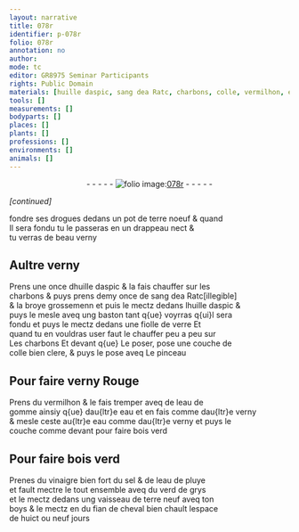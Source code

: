 ```yaml
---
layout: narrative
title: 078r
identifier: p-078r
folio: 078r
annotation: no
author:
mode: tc
editor: GR8975 Seminar Participants
rights: Public Domain
materials: [huille daspic, sang dea Ratc, charbons, colle, vermilhon, eau de gomme, eau, vinaigre, sel, eau de pluye, verd de grys, boys, fian de cheval]
tools: []
measurements: []
bodyparts: []
places: []
plants: []
professions: []
environments: []
animals: []
---
```


<div class="folio" align="center">- - - - - <a href="http://gallica.bnf.fr/ark:/12148/btv1b10500001g/f161.item" target="_blank"><img src="https://cu-mkp.github.io/2017-workshop-edition/assets/photo-icon.png" alt="folio image: " style="display:inline-block; margin-bottom:-3px;"/>078r</a> - - - - - </div>  
 
*[continued]*
  
fondre ses drogues dedans un pot de terre noeuf & quand<br/> Il sera fondu tu le passeras en un drappeau nect &<br/> tu verras de beau verny
 
 
  

## Aultre verny

 
Prens une once d<span class="m">huille daspic</span> & la fais chauffer sur les<br/> charbons & puys prens demy once de <span class="m">sang d<span class="del">e</span><span class="add">a</span> Ra<span class="del">t</span><span class="add">c</span></span><span class="del">[illegible]</span><br/> & la broye grossemen<span class="del">n</span> et puis le mectz dedans l<span class="m">huille daspic</span> &<br/> puys le mesle aveq ung baston tant q{ue} voyrras q{ui}l sera<br/> fondu et puys le mectz dedans une fiolle de verre Et<br/> quand tu en vouldras user faut le chauffer peu a peu sur<br/> Les <span class="m">charbons</span> Et devant q{ue} Le poser, pose une couche de<br/> <span class="m">colle</span> bien clere, & puys le pose aveq Le pinceau
 
 
  

## Pour faire verny Rouge

 
Prens du <span class="m">vermilhon</span> & le fais tremper aveq de l<span class="m">eau de<br/> gomme</span> ainsiy q{ue} dau{ltr}e <span class="m">eau</span> et en fais comme dau{ltr}e verny<br/> & mesle ceste au{ltr}e <span class="m">eau</span> comme dau{ltr}e verny et puys le<br/> couche comme devant <span class="del">pour faire bois verd</span>
 
 
  

## Pour faire bois verd

 
Prenes du <span class="m">vinaigre</span> bien fort du <span class="m">sel</span> & de l<span class="m">eau de pluye</span><br/> et fault mectre le tout ensemble aveq du <span class="m">verd de grys</span><br/> et le mectz dedans ung vaisseau de terre neuf aveq ton<br/> <span class="m">boys</span> & le mectz en du <span class="m">fian de cheval</span> bien chault lespace<br/> de huict ou neuf jours
 

